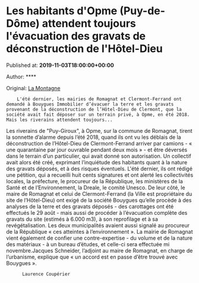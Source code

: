 
# Les habitants d'Opme (Puy-de-Dôme) attendent toujours l'évacuation des gravats de déconstruction de l'Hôtel-Dieu

Published at: **2019-11-03T18:00:00+00:00**

Author: ****

Original: [La Montagne](https://www.lamontagne.fr/romagnat-63540/actualites/les-habitants-d-opme-puy-de-dome-attendent-toujours-l-evacuation-des-gravats-de-deconstruction-de-l-hotel-dieu_13676382/)


        L'été dernier, les mairies de Romagnat et Clermont-Ferrand ont demandé à Bouygues Immobilier d’évacuer la terre et les gravats provenant de la déconstruction de l’Hôtel-Dieu de Clermont, que la société avait fait déposer sur un terrain privé, à Opme, en été 2018. Mais les riverains attendent toujours...
      
Les riverains de "Puy-Giroux", à Opme, sur la commune de Romagnat, tirent la sonnette d’alarme depuis l’été 2018, quand ils ont vu les déblais de la déconstruction de l’Hôtel-Dieu de Clermont-Ferrand arriver par camions - « une quarantaine par jour ouvrable pendant deux mois » - et être déversés dans le terrain d’un particulier, qui avait donné son autorisation.
Un collectif avait alors été créé, exprimant l’inquiétude des habitants quant à la nature des gravats déposés, et à des risques éventuels.
L'été dernier, ils ont rédigé une pétition, qui a recueilli huit cents signatures et ont alerté les collectivités locales, la préfecture, le procureur de la République, les ministères de la Santé et de l’Environnement, la Dreale, le comité Unesco.
De leur côté, le maire de Romagnat et celui de Clermont-Ferrand (la Ville est propriétaire du site de l’Hôtel-Dieu) ont exigé de la société Bouygues qu’elle procède à des analyses de la terre et des gravats déposés - des carottages ont été effectués le 29 août - mais aussi de procéder à l’évacuation complète des gravats du site (estimés à 6.000 m3), à son reprofilage et à sa revégétalisation.
Les deux municipalités avaient aussi signalé au procureur de la République « ces atteintes à l’environnement ». La mairie de Romagnat vient également de confier une contre-expertise - du volume et de la nature des matériaux - à un bureau d’études, et celle-ci sera effectuée mi novembre.Jacques Schneider, l’adjoint au maire de Romagnat, en charge de l’urbanisme, explique que « un accord est en passe d’être trouvé avec Bouygues ».

        
          Laurence Coupérier
        
      
